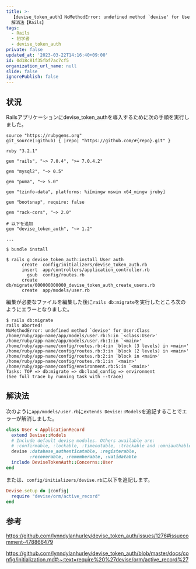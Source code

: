 ```yaml
---
title: >-
  【devise_token_auth】NoMethodError: undefined method `devise' for User:Class
  解消法【Rails】
tags:
  - Rails
  - 初学者
  - devise_token_auth
private: false
updated_at: '2023-03-22T14:16:40+09:00'
id: 0d18c81f35fbf7ac7cf5
organization_url_name: null
slide: false
ignorePublish: false
---
```

## 状況

Railsアプリケーションにdevise_token_authを導入するために次の手順を実行しました。

```rb:Gemfile
source "https://rubygems.org"
git_source(:github) { |repo| "https://github.com/#{repo}.git" }

ruby "3.2.1"

gem "rails", "~> 7.0.4", ">= 7.0.4.2"

gem "mysql2", "~> 0.5"

gem "puma", "~> 5.0"

gem "tzinfo-data", platforms: %i[mingw mswin x64_mingw jruby]

gem "bootsnap", require: false

gem "rack-cors", "~> 2.0"

# 以下を追加
gem "devise_token_auth", "~> 1.2"

...
```

```terminal:terminal
$ bundle install

$ rails g devise_token_auth:install User auth
      create  config/initializers/devise_token_auth.rb
      insert  app/controllers/application_controller.rb
        gsub  config/routes.rb
      create  db/migrate/000000000000_devise_token_auth_create_users.rb
      create  app/models/user.rb
```

編集が必要なファイルを編集した後に`rails db:migrate`を実行したところ次のようにエラーとなりました。

```terminal:terminal
$ rails db:migrate                    
rails aborted!
NoMethodError: undefined method `devise' for User:Class
/home/ruby/app-name/app/models/user.rb:5:in `<class:User>'
/home/ruby/app-name/app/models/user.rb:1:in `<main>'
/home/ruby/app-name/config/routes.rb:4:in `block (3 levels) in <main>'
/home/ruby/app-name/config/routes.rb:3:in `block (2 levels) in <main>'
/home/ruby/app-name/config/routes.rb:2:in `block in <main>'
/home/ruby/app-name/config/routes.rb:1:in `<main>'
/home/ruby/app-name/config/environment.rb:5:in `<main>'
Tasks: TOP => db:migrate => db:load_config => environment
(See full trace by running task with --trace)
```

## 解決法

次のように`app/models/user.rb`に`extends Devise::Models`を追記することでエラーが解消しました。

```app/modules/user.rb
class User < ApplicationRecord
  extend Devise::Models
  # Include default devise modules. Others available are:
  # :confirmable, :lockable, :timeoutable, :trackable and :omniauthable
  devise :database_authenticatable, :registerable,
         :recoverable, :rememberable, :validatable
  include DeviseTokenAuth::Concerns::User
end
```

または、`config/initializers/devise.rb`に以下を追記します。

```rb:config/initializers/devise.rb
Devise.setup do |config|
  require "devise/orm/active_record"
end
```

## 参考

https://github.com/lynndylanhurley/devise_token_auth/issues/1276#issuecomment-478866479

https://github.com/lynndylanhurley/devise_token_auth/blob/master/docs/config/initialization.md#:~:text=require%20%27devise/orm/active_record%27
